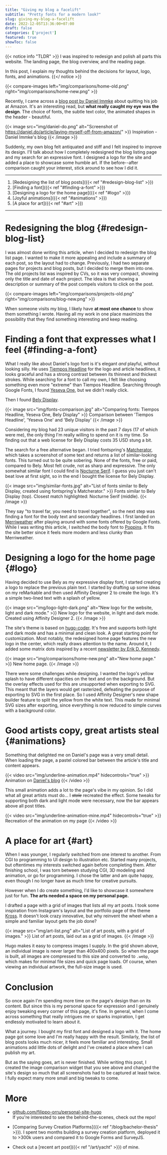 ```yaml
---
title: "Giving my blog a facelift"
subtitle: "Pretty fonts for a modern look?"
slug: giving-my-blog-a-facelift
date: 2022-12-05T13:36:00+07:00
draft: false
categories: ['project']
featured: true
showToc: false
---
```


<!-- 
TODO
- before-state:
  - talk about hugo coder theme
  (- projects / blog separation)
  - 
- update screenshots before/after
- merge projects -> blog & new look: add before/after
- list additional changes to theme, pictures
 -->

<!-- 
# Reimagining this blog post

Keep the scope limited. 

## Who is going to read it, what should they get out of reading this?
 
 1. *People interested in design, fonts, redesign*
  - inspiration gathering
  - how I found a font that expresses what I feel
  - redesign process
 
 2. *Friends of mine & LinkedIn people*
  - recent work of mine
  - "it was boring before, now it's cool"

### Do's & Don'ts
Do
- use a lot of images
- keep short & to the point

Don't
- show too much code
- talk about off-topic things 
-->

<!-- # Inspiration -->
<!-- 
  - get people hooked: inspiration from Daniel Immke's blog
  - what will I talk about
    - "how I went from this to this": before/after (-> friends)
    - finding a font, animations, logo, art page (-> design people)
  - why should they read this / who should read this
-->
{{< notice info "TLDR" >}}
I was inspired to redesign and polish all parts this website. The landing page, the blog overview, and the reading page. 

In this post, I explain my thoughts behind the decisions for layout, logo, fonts, and animations.
{{</ notice >}}

{{< compare-images left="img/comparisons/home-old.png" right="img/comparisons/home-new.png" >}}

Recently, I came across a [blog post by Daniel Immke](https://daniel.do/article/laying-myself-off-from-amazon/) about quitting his job at Amazon. It's an interesting read, but **what really caught my eye was the design**. The choice of fonts, the subtle text color, the animated shapes in the header - beautiful.

{{< image src="img/daniel-do.png" alt="Screenshot of https://daniel.do/article/laying-myself-off-from-amazon/" >}}
Inspiration - Daniel Immke's blog
{{< /image >}}

Suddenly, my own blog felt antiquated and stiff and I felt inspired to improve its design. I'll talk about how I completely redesigned the blog listing page and my search for an expressive font. I designed a logo for the site and added a place to showcase some humble art. If the before--after comparison caught your interest, stick around to see how I did it.

---
1. [Redesigning the list of blog posts]({{< ref "#redesign-blog-list" >}})
2. [Finding a font]({{< ref "#finding-a-font" >}})
3. [Designing a logo for the home page]({{< ref "#logo" >}})
4. [Joyful animations]({{< ref "#animations" >}})
5. [A place for art]({{< ref "#art" >}})
---


# Redesigning the blog {#redesign-blog-list}
I was almost done writing this article, when I decided to redesign the blog list page. I wanted to make it more appealing and include a summary of each post, so the layout had to change. Previously, I had two separate pages for projects and blog posts, but I decided to merge them into one. The old projects list was inspired by CVs, so it was very compact, showing only the title and date of each project. The idea is that showing a description or summary of the post compels visitors to click on the post.

{{< compare-images left="img/comparisons/projects-old.png" right="img/comparisons/blog-new.png" >}}

When someone visits my blog, I likely have **at most one chance** to show them something I wrote. Having all my work in one place maximizes the possibility that they find something interesting and keep reading.


# Finding a font that expresses what I feel {#finding-a-font}
What I really like about Daniel's logo font is it's elegant *and* playful, without looking silly. He uses [Tiempos Headline](https://klim.co.nz/retail-fonts/tiempos-headline/) for the logo and article headlines, it looks graceful and has a strong contrast between its thinnest and thickest strokes. While searching for a font to call my own, I felt like choosing something even more "extreme" than Tiempos Headline. Searching through Google Fonts, I found [Yeseva One](https://fonts.google.com/specimen/Yeseva+One?category=Display&subset=latin&preview.text=Filippo%20Orru&preview.text_type=custom), but we didn't really click. 

Then I found [Bely Display](https://www.type-together.com/bely-font).

{{< image src="img/fonts-comparison.jpg" alt="Comparing fonts: Tiempos Headline, Yeseva One, Bely Display" >}}
Comparison between 'Tiempos Headline', 'Yeseva One' and 'Bely Display'
{{< /image >}}

Considering my blog had 23 unique visitors in the past 7 days (17 of which were me), the only thing I'm really willing to spend on it is my time. So finding out that a web license for Bely Display costs 35 USD stung a bit. 

The search for a free alternative began. I tried fontspring's [Matcherator](https://www.fontsquirrel.com/matcherator), which takes a screenshot of some text and returns a list of similar-looking fonts. This turned out to be quite sobering. None of the fonts, free or paid, compared to Bely. Most felt crude, not as sharp and expressive. The only somewhat similar font I could find is [Nocturne Serif](https://www.fontspring.com/fonts/machalski/nocturne-serif). I guess you just can't beat love at first sight, so in the end I bought the license for Bely Display. 

{{< image src="img/similar-fonts.jpg" alt="List of fonts similar to Bely Display, created using fontspring's Matcherator." >}}
Fonts similar to Bely Display (top). Closest match highlighted: Nocturne Serif (middle).
{{< /image >}}

They say "to travel far, you need to travel together", so the next step was finding a font for the body text and secondary headlines. I first landed on [Merriweather](https://fonts.google.com/specimen/Merriweather) after playing around with some fonts offered by Google Fonts. While I was writing this article, I switched the body font to [Poppins](https://fonts.google.com/specimen/Poppins). It fits the site better since it feels more modern and less clunky than Merriweather.


# Designing a logo for the home page {#logo}
Having decided to use Bely as my expressive display font, I started creating a logo to replace the previous plain text. I started by drafting up some ideas on my reMarkable and then used Affinity Designer 2 to create the logo. It's a simple two-lined text with a splash of yellow.

{{< image src="img/logo-light-dark.png" alt="New logo for the website, light and dark mode." >}}
New logo for the website, in light and dark mode. Created using Affinity Designer 2.
{{< /image >}}

The site's theme is based on [hugo-coder](https://github.com/luizdepra/hugo-coder). It's free and supports both light and dark mode and has a minimal and clean look. A great starting point for customization.
Most notably, the redesigned home page features the new logo in the center, which really draws attention to the name. Around it, I added some matrix dots inspired by a recent [newsletter by Erik D. Kennedy](https://www.learnui.design/newsletter.html).

{{< image src="img/comparisons/home-new.png" alt="New home page." >}}
New home page.
{{< /image >}}

There were some challenges while designing. I wanted the logo's yellow splash to have different opacities on the text and on the background. But the overlay effects used for this are unsupported when exporting to SVG. This meant that the layers would get rasterized, defeating the purpose of exporting to SVG in the first place. So I used Affinity Designer's new shape builder feature to split the yellow from the white text. This made for minimal SVG sizes after exporting, since everything is now reduced to simple curves with a background color.


# Good artists copy, great artists steal {#animations}
Something that delighted me on Daniel's page was a very small detail. When loading the page, a pastel colored bar between the article's title and content appears. 

{{< video src="img/underline-animation.mp4" hidecontrols="true" >}}
Animation on [Daniel's blog](https://daniel.do/article/laying-myself-off-from-amazon/)
{{< /video >}}


This small animation adds a lot to the page's vibe in my opinion. So I did what all great artists must do... I ~~*stole*~~ recreated the effect. Some tweaks for supporting both dark and light mode were necessary, now the bar appears above all post titles.

{{< video src="img/underline-animation-mine.mp4" hidecontrols="true" >}}
Recreation of the animation on my page
{{< /video >}}


# A place for art {#art}
When I was younger, I regularly switched from one interest to another. From CGI to programming to UI design to illustration etc. Started many projects, but oftentimes my interests switched again before completing them. After finishing school, I was torn between studying CGI, 3D modeling and animation, or go for programming. I chose the latter and am quite happy, even though I no longer have as much time for creative pursuits.

However when I do create something, I'd like to showcase it somewhere just for fun. **The arts needed a space on my personal page.**

I drafted a page with a grid of images that lists all my art posts. I took some inspiration from Instagram's layout and the portfolio page of the theme [Kross](https://demo.gethugothemes.com/kross/). It doesn't look crazy innovative, but why reinvent the wheel when a simple and familiar layout gets the job done? 

{{< image src="img/art-list.png" alt="List of art posts, with a grid of images." >}}
List of art posts, laid out as a grid of images.
{{< /image >}}

Hugo makes it easy to compress images I supply. In the grid shown above, an individual image is never larger than 400x400 pixels. So when the page is built, all images are compressed to this size and converted to `.webp`, which makes for minimal file sizes and quick page loads. Of course, when viewing an individual artwork, the full-size image is used. 


# Conclusion
So once again I'm spending more time on the page's design than on its content. But since this is my personal space for expression and I genuinely enjoy tweaking every corner of this page, it's fine. In general, when I come across something that really intrigues me or sparks inspiration, I get endlessly motivated to learn about it. 

What a journey. I bought my first font and designed a logo with it. The home page got some love and I'm really happy with the result. Similarly, the list of blog posts looks much nicer, it feels more familiar and interesting. Small animations add little dots of delight and I've created a place where I can publish my art.

But as the saying goes, art is never finished. While writing this post, I created the image comparison widget that you see above and changed the site's design so much that all screenshots had to be captured at least twice. I fully expect many more small and big tweaks to come.

# More
- [github.com/filippo-orru/personal-site-hugo](https://github.com/filippo-orru/personal-site-hugo)\
If you're interested to see the behind-the-scenes, check out the repo!

- [Comparing Survey Creation Platforms]({{< ref "/blog/bachelor-thesis" >}}). I spent two months building a survey creation platform, deployed it to >300k users and compared it to Google Forms and SurveyJS.

- Check out a [recent art post]({{< ref "/art/yacht" >}}) of mine.